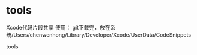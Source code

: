 tools
=====

Xcode代码片段共享
使用：
    git下载完，放在系统/Users/chenwenhong/Library/Developer/Xcode/UserData/CodeSnippets

tools
